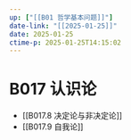 ```yaml
---
up: ["[[B01 哲学基本问题]]"]
date-link: "[[2025-01-25]]"
date: 2025-01-25
ctime-p: 2025-01-25T14:15:02
---
```


# B017 认识论

- [[B017.8 决定论与非决定论]]
- [[B017.9 自我论]]
